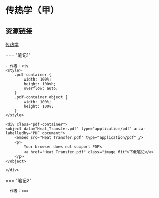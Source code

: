 # 传热学（甲）

## 资源链接 
[传热学](https://pan.baidu.com/s/1iUFanUCHCWmHnJwFms0Juw?pwd=awtt)


=== "笔记1"

    - 作者：xjy
    <style>
        .pdf-container {
            width: 100%;
            height: 100vh;
            overflow: auto;
        }
        .pdf-container object {
            width: 100%;
            height: 100%;
        }
    </style>

    <div class="pdf-container">
    <object data="Heat_Transfer.pdf" type="application/pdf" aria-labelledby="PDF document">
        <embed src="Heat_Transfer.pdf" type="application/pdf" />
        <p>
            Your browser does not support PDFs
            <a href="Heat_Transfer.pdf" class="image fit">下载笔记</a>
        </p>
    </object>

    </div>

=== "笔记2"
    
    - 作者：xxx